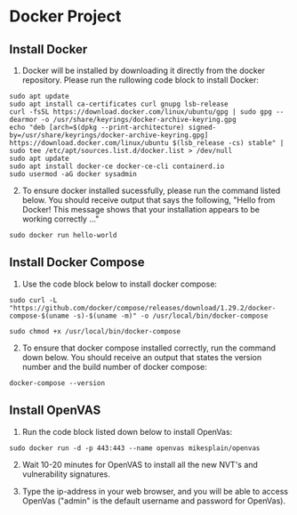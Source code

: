 # Docker Project

## Install Docker 

1. Docker will be installed by downloading it directly from the docker repository. Please run the rullowing code block to install Docker: 

```
sudo apt update
sudo apt install ca-certificates curl gnupg lsb-release
curl -fsSL https://download.docker.com/linux/ubuntu/gpg | sudo gpg --dearmor -o /usr/share/keyrings/docker-archive-keyring.gpg
echo "deb [arch=$(dpkg --print-architecture) signed-by=/usr/share/keyrings/docker-archive-keyring.gpg] https://download.docker.com/linux/ubuntu $(lsb_release -cs) stable" | sudo tee /etc/apt/sources.list.d/docker.list > /dev/null
sudo apt update
sudo apt install docker-ce docker-ce-cli containerd.io
sudo usermod -aG docker sysadmin
```
2. To ensure docker installed sucessfully, please run the command listed below. You should receive output that says the following, "Hello from Docker! This message shows that your installation appears to be working correctly ..."

```
sudo docker run hello-world
```

## Install Docker Compose

1. Use the code block below to install docker compose:

```
sudo curl -L "https://github.com/docker/compose/releases/download/1.29.2/docker-compose-$(uname -s)-$(uname -m)" -o /usr/local/bin/docker-compose

sudo chmod +x /usr/local/bin/docker-compose
```
2. To ensure that docker compose installed correctly, run the command down below. You should receive an output that states the version number and the build number of docker compose: 

```
docker-compose --version
```
## Install OpenVAS

1. Run the code block listed down below to install OpenVas: 

```
sudo docker run -d -p 443:443 --name openvas mikesplain/openvas
```
2. Wait 10-20 minutes for OpenVAS to install all the new NVT's and vulnerability signatures.

3. Type the ip-address in your web browser, and you will be able to access OpenVas ("admin" is the default username and password for OpenVas).










